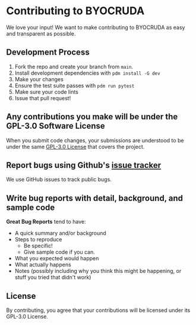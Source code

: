 # Contributing to BYOCRUDA

We love your input! We want to make contributing to BYOCRUDA as easy and transparent as possible.

## Development Process

1. Fork the repo and create your branch from `main`.
2. Install development dependencies with `pdm install -G dev`
3. Make your changes
4. Ensure the test suite passes with `pdm run pytest`
5. Make sure your code lints
6. Issue that pull request!

## Any contributions you make will be under the GPL-3.0 Software License

When you submit code changes, your submissions are understood to be under the same [GPL-3.0 License](LICENSE) that covers the project.

## Report bugs using Github's [issue tracker](https://github.com/pmarcop/byocruda/issues)

We use GitHub issues to track public bugs.

## Write bug reports with detail, background, and sample code

**Great Bug Reports** tend to have:

- A quick summary and/or background
- Steps to reproduce
  - Be specific!
  - Give sample code if you can.
- What you expected would happen
- What actually happens
- Notes (possibly including why you think this might be happening, or stuff you tried that didn't work)

## License
By contributing, you agree that your contributions will be licensed under its GPL-3.0 License.

